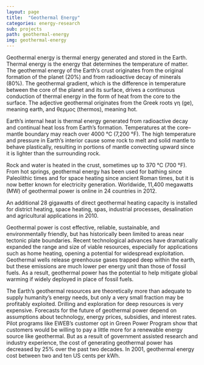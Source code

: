 ```yaml
---
layout: page
title:  "Geothermal Energy"
categories: energy-research
sub: projects
path: geothermal-energy
img: geothermal-energy
---
```


Geothermal energy is thermal energy generated and stored in the Earth. Thermal energy is the energy that determines the temperature of matter. The geothermal energy of the Earth’s crust originates from the original formation of the planet (20%) and from radioactive decay of minerals (80%). The geothermal gradient, which is the difference in temperature between the core of the planet and its surface, drives a continuous conduction of thermal energy in the form of heat from the core to the surface. The adjective geothermal originates from the Greek roots γη (ge), meaning earth, and θερμος (thermos), meaning hot.

Earth’s internal heat is thermal energy generated from radioactive decay and continual heat loss from Earth’s formation. Temperatures at the core–mantle boundary may reach over 4000 °C (7,200 °F). The high temperature and pressure in Earth’s interior cause some rock to melt and solid mantle to behave plastically, resulting in portions of mantle convecting upward since it is lighter than the surrounding rock.

Rock and water is heated in the crust, sometimes up to 370 °C (700 °F). From hot springs, geothermal energy has been used for bathing since Paleolithic times and for space heating since ancient Roman times, but it is now better known for electricity generation. Worldwide, 11,400 megawatts (MW) of geothermal power is online in 24 countries in 2012.

An additional 28 gigawatts of direct geothermal heating capacity is installed for district heating, space heating, spas, industrial processes, desalination and agricultural applications in 2010.

Geothermal power is cost effective, reliable, sustainable, and environmentally friendly, but has historically been limited to areas near tectonic plate boundaries. Recent technological advances have dramatically expanded the range and size of viable resources, especially for applications such as home heating, opening a potential for widespread exploitation. Geothermal wells release greenhouse gases trapped deep within the earth, but these emissions are much lower per energy unit than those of fossil fuels. As a result, geothermal power has the potential to help mitigate global warming if widely deployed in place of fossil fuels.

The Earth’s geothermal resources are theoretically more than adequate to supply humanity’s energy needs, but only a very small fraction may be profitably exploited. Drilling and exploration for deep resources is very expensive. Forecasts for the future of geothermal power depend on assumptions about technology, energy prices, subsidies, and interest rates. Pilot programs like EWEB’s customer opt in Green Power Program show that customers would be willing to pay a little more for a renewable energy source like geothermal. But as a result of government assisted research and industry experience, the cost of generating geothermal power has decreased by 25% over the past two decades. In 2001, geothermal energy cost between two and ten US cents per kWh.
